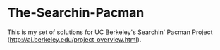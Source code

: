 # The-Searchin-Pacman

This is my set of solutions for UC Berkeley's Searchin' Pacman Project (http://ai.berkeley.edu/project_overview.html).
